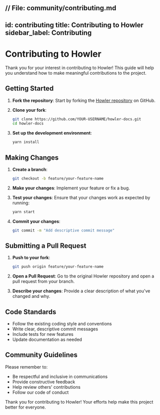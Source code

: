 // File: community/contributing.md
---
id: contributing
title: Contributing to Howler
sidebar_label: Contributing
---

# Contributing to Howler

Thank you for your interest in contributing to Howler! This guide will help you understand how to make meaningful contributions to the project.

## Getting Started

1. **Fork the repository**: Start by forking the [Howler repository](https://github.com/playground506/howler-docs) on GitHub.

2. **Clone your fork**: 
   ```bash
   git clone https://github.com/YOUR-USERNAME/howler-docs.git
   cd howler-docs
   ```

3. **Set up the development environment**:
   ```bash
   yarn install
   ```

## Making Changes

1. **Create a branch**:
   ```bash
   git checkout -b feature/your-feature-name
   ```

2. **Make your changes**: Implement your feature or fix a bug.

3. **Test your changes**: Ensure that your changes work as expected by running:
   ```bash
   yarn start
   ```

4. **Commit your changes**:
   ```bash
   git commit -m "Add descriptive commit message"
   ```

## Submitting a Pull Request

1. **Push to your fork**:
   ```bash
   git push origin feature/your-feature-name
   ```

2. **Open a Pull Request**: Go to the original Howler repository and open a pull request from your branch.

3. **Describe your changes**: Provide a clear description of what you've changed and why.

## Code Standards

- Follow the existing coding style and conventions
- Write clear, descriptive commit messages
- Include tests for new features
- Update documentation as needed

## Community Guidelines

Please remember to:

- Be respectful and inclusive in communications
- Provide constructive feedback
- Help review others' contributions
- Follow our code of conduct

Thank you for contributing to Howler! Your efforts help make this project better for everyone.